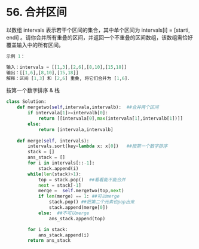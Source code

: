 # 56. 合并区间

以数组 intervals 表示若干个区间的集合，其中单个区间为 intervals[i] = [starti, endi] 。请你合并所有重叠的区间，并返回一个不重叠的区间数组，该数组需恰好覆盖输入中的所有区间。

 

```python
示例 1：

输入：intervals = [[1,3],[2,6],[8,10],[15,18]]
输出：[[1,6],[8,10],[15,18]]
解释：区间 [1,3] 和 [2,6] 重叠, 将它们合并为 [1,6].
```



按第一个数字排序 & 栈



```python
class Solution:
    def mergetwo(self,intervala,intervalb):  ##合并两个区间
        if intervala[1]>=intervalb[0]:
            return [[intervala[0],max(intervala[1],intervalb[1])]]
        else:
            return [intervala,intervalb]
            
    def merge(self, intervals):
        intervals.sort(key=lambda x: x[0])   ##按第一个数字排序
        stack = []
        ans_stack = []
        for i in intervals[::-1]:
            stack.append(i)
        while(len(stack)>1):
            top = stack.pop()  ##看看能不能合并
            next = stack[-1]
            merge =  self.mergetwo(top,next)
            if len(merge) == 1: ##可以merge
                stack.pop() ##把第二个元素也pop出来
                stack.append(merge[0])
            else:  ##不可以merge
                ans_stack.append(top)

        for i in stack:
            ans_stack.append(i)
        return ans_stack
```

